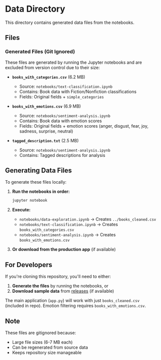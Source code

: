 # Data Directory

This directory contains generated data files from the notebooks.

## Files

### Generated Files (Git Ignored)

These files are generated by running the Jupyter notebooks and are excluded from version control due to their size:

- **`books_with_categories.csv`** (6.2 MB)
  - Source: `notebooks/text-classification.ipynb`
  - Contains: Book data with Fiction/Nonfiction classifications
  - Fields: Original fields + `simple_categories`

- **`books_with_emotions.csv`** (6.9 MB)
  - Source: `notebooks/sentiment-analysis.ipynb`
  - Contains: Book data with emotion scores
  - Fields: Original fields + emotion scores (anger, disgust, fear, joy, sadness, surprise, neutral)

- **`tagged_description.txt`** (2.5 MB)
  - Source: `notebooks/sentiment-analysis.ipynb`
  - Contains: Tagged descriptions for analysis

## Generating Data Files

To generate these files locally:

1. **Run the notebooks in order:**
   ```bash
   jupyter notebook
   ```

2. **Execute:**
   - `notebooks/data-exploration.ipynb` → Creates `../books_cleaned.csv`
   - `notebooks/text-classification.ipynb` → Creates `books_with_categories.csv`
   - `notebooks/sentiment-analysis.ipynb` → Creates `books_with_emotions.csv`

3. **Or download from the production app** (if available)

## For Developers

If you're cloning this repository, you'll need to either:

1. **Generate the files** by running the notebooks, or
2. **Download sample data** from [releases](https://github.com/ashour-git/semantic-book-recommender/releases) (if available)

The main application (`app.py`) will work with just `books_cleaned.csv` (included in repo). Emotion filtering requires `books_with_emotions.csv`.

## Note

These files are gitignored because:
- Large file sizes (6-7 MB each)
- Can be regenerated from source data
- Keeps repository size manageable

